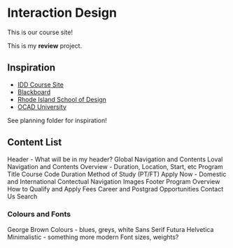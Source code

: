 # Interaction Design
This is our course site!

This is my **review** project.

## Inspiration
- [IDD Course Site](https://www.georgebrown.ca/programs/interaction-design-and-development-program-g103/)
- [Blackboard](https://bb-gbc.blackboard.com/)
- [Rhode Island School of Design](https://www.risd.edu)
- [OCAD University](https://www.ocadu.ca)

See planning folder for inspiration!



## Content List
Header - What will be in my header?
Global Navigation and Contents
Loval Navigation and Contents
Overview - Duration, Location, Start, etc
Program Title
Course Code
Duration
Method of Study (PT/FT)
Apply Now - Domestic and International
Contectual Navigation
Images
Footer
Program Overview
How to Qualify and Apply
Fees
Career and Postgrad Opportunities
Contact Us
Search

### Colours and Fonts
George Brown Colours - blues, greys, white
Sans Serif
Futura
Helvetica
Minimalistic - something more modern
Font sizes, weights?
